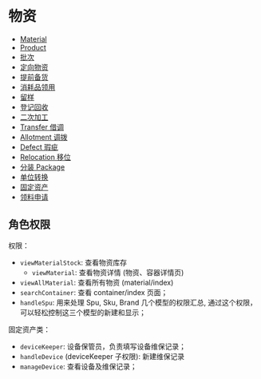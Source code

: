# 物资
* [Material](/material/material.md)
* [Product](/material/product.md)
* [批次](/material/unit.md)
* [定向物资](/material/dedicated-unit.md)
* [提前备货](/material/pile.md)
* [消耗品领用](/material/requisition.md)
* [留样](/material/specimen.md)
* [登记回收](/material/fixture.md)
* [二次加工](/material/reprocessing.md)
* [Transfer 借调](/material/transfer.md)
* [Allotment 调拨](/material/allotment.md)
* [Defect 瑕疵](/material/defect.md)
* [Relocation 移位](/material/relocation.md)
* [分装 Package](material/package.md)
* [单位转换](/material/conversion.md)
* [固定资产](/material/device.md)
* [领料申请](material/bucket.md)

角色权限
--------------------------------------------------------------------------

权限：

- `viewMaterialStock`: 查看物资库存
    - `viewMaterial`: 查看物资详情 (物资、容器详情页)
- `viewAllMaterial`: 查看所有物资 (material/index)
- `searchContainer`: 查看 container/index 页面；
- `handleSpu`: 用来处理 Spu, Sku, Brand 几个模型的权限汇总, 通过这个权限，可以轻松控制这三个模型的新建和显示；

固定资产类：

- `deviceKeeper`: 设备保管员，负责填写设备维保记录；
- `handleDevice` (deviceKeeper 子权限): 新建维保记录
- `manageDevice`: 查看设备及维保记录；
